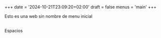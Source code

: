 +++
date = '2024-10-21T23:09:20+02:00'
draft = false
menus = 'main'
+++

Esto es una web sin nombre de menu inicial

</br>
Espacios
